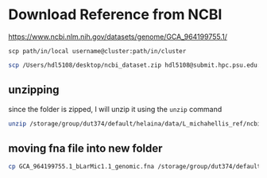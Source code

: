 # Download Reference from NCBI 
https://www.ncbi.nlm.nih.gov/datasets/genome/GCA_964199755.1/

`scp path/in/local username@cluster:path/in/cluster`
```bash
scp /Users/hdl5108/desktop/ncbi_dataset.zip hdl5108@submit.hpc.psu.edu:/storage/group/dut374/default/helaina/data/L_michahellis_ref

```
## unzipping 
since the folder is zipped, I will unzip it using the `unzip` command
```bash
unzip /storage/group/dut374/default/helaina/data/L_michahellis_ref/ncbi_dataset.zip

```
## moving fna file into new folder

```bash
cp GCA_964199755.1_bLarMic1.1_genomic.fna /storage/group/dut374/default/helaina/data/L_michahellis_ref

```


